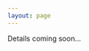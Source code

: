 ```yaml
---
layout: page
---
```


Details coming soon...

<!--

---
layout: program
---

The tracks of the different talks as well as their coloring can be adapted in the `_config.yml` file under `conference.talks.tracks`. See also the [Talk Settings](https://github.com/DigitaleGesellschaft/jekyll-theme-conference/#talk-settings) section of the theme's README file.

-->
